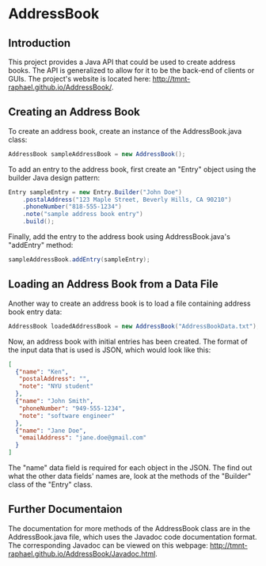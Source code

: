 AddressBook
====

## Introduction

This project provides a Java API that could be used to create address books. The API is generalized to allow for it to be the back-end of clients or GUIs. The project's website is located here: http://tmnt-raphael.github.io/AddressBook/.

## Creating an Address Book

To create an address book, create an instance of the AddressBook.java class:

```java
AddressBook sampleAddressBook = new AddressBook();
```

To add an entry to the address book, first create an "Entry" object using the builder Java design pattern:

```java
Entry sampleEntry = new Entry.Builder("John Doe")
    .postalAddress("123 Maple Street, Beverly Hills, CA 90210")
    .phoneNumber("818-555-1234")
    .note("sample address book entry")
    .build();
```

Finally, add the entry to the address book using AddressBook.java's "addEntry" method:

```java
sampleAddressBook.addEntry(sampleEntry);
```

## Loading an Address Book from a Data File

Another way to create an address book is to load a file containing address book entry data:

```java
AddressBook loadedAddressBook = new AddressBook("AddressBookData.txt");
```

Now, an address book with initial entries has been created. The format of the input data that is used is JSON, which would look like this:

```json
[
  {"name": "Ken",
   "postalAddress": "",
   "note": "NYU student"
  },
  {"name": "John Smith",
   "phoneNumber": "949-555-1234",
   "note": "software engineer"
  },
  {"name": "Jane Doe",
   "emailAddress": "jane.doe@gmail.com"
  }
]
```

The "name" data field is required for each object in the JSON. The find out what the other data fields' names are, look at the methods of the "Builder" class of the "Entry" class.

## Further Documentaion

The documentation for more methods of the AddressBook class are in the AddressBook.java file, which uses the Javadoc code documentation format. The corresponding Javadoc can be viewed on this webpage: http://tmnt-raphael.github.io/AddressBook/Javadoc.html.
